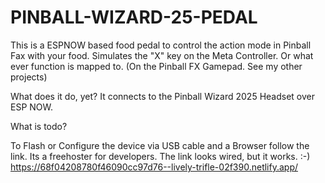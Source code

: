 # PINBALL-WIZARD-25-PEDAL
This is a ESPNOW based food pedal to control the action mode in Pinball Fax with your food.
Simulates the "X" key on the Meta Controller. Or what ever function is mapped to. (On the Pinball FX Gamepad. See my other projects)

What does it do, yet?
It connects to the Pinball Wizard 2025 Headset over ESP NOW. 

What is todo?

To Flash or Configure the device via USB cable and a Browser follow the link.
Its a freehoster for developers. The link looks wired, but it works. :-)
https://68f04208780f46090cc97d76--lively-trifle-02f390.netlify.app/

